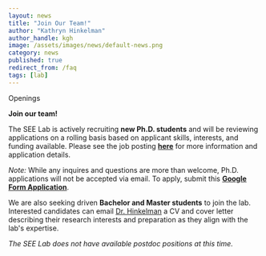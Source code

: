 ```yaml
---
layout: news
title: "Join Our Team!"
author: "Kathryn Hinkelman"
author_handle: kgh
image: /assets/images/news/default-news.png
category: news
published: true
redirect_from: /faq
tags: [lab]
---
```


<div class="bigspacer"></div>
<div class="head">Openings</div>
<div class="spacer"></div>

<!-- The SEE Lab has **fully-funded Ph.D. student positions in Civil and Environmental Engineering** with an anticipated start date of **August 2025** (Fall Semester).  -->

**Join our team!**

The SEE Lab is actively recruiting **new Ph.D. students** and will be reviewing applications on a rolling basis based on applicant skills, interests, and funding available. Please see the job posting **[here](/assets/pdfs/UVM-SEE-Lab-Job-Posting.pdf)** for more information and application details.

_Note:_ While any inquires and questions are more than welcome, Ph.D. applications will not be accepted via email. To apply, submit this [**Google Form Application**](https://docs.google.com/forms/d/e/1FAIpQLSfhSmQgW6ZofhcccARW9WKWvnlrOus1fKH1tR58rigboDFAsg/viewform?usp=header). 


We are also seeking driven **Bachelor and Master students** to join the lab. Interested candidates can email [Dr. Hinkelman](https://see-lab.github.io/team/kathryn-hinkelman) a CV and cover letter describing their research interests and preparation as they align with the lab's expertise. 


*The SEE Lab does not have available postdoc positions at this time.*
